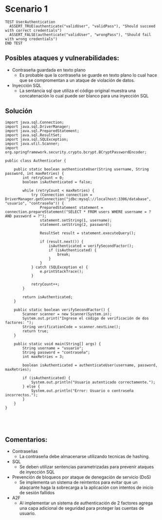 # Scenario 1
```
TEST UserAuthentication
  ASSERT_TRUE(authenticate("validUser", "validPass"), "Should succeed with correct credentials")
  ASSERT_FALSE(authenticate("validUser", "wrongPass"), "Should fail with wrong credentials")
END TEST

```

## Posibles ataques y vulnerabilidades:

* Contraseña guardada en texto plano
    * Es probable que la contraseña se guarde en texto plano lo cual hace que se compromentan a un ataque de violación de datos.
* Inyección SQL
    * La sentancia sql que utiliza el código original muestra una concatenación lo cual puede ser blanco para una inyección SQL


## Solución

```
import java.sql.Connection;
import java.sql.DriverManager;
import java.sql.PreparedStatement;
import java.sql.ResultSet;
import java.sql.SQLException;
import java.util.Scanner; 
import org.springframework.security.crypto.bcrypt.BCryptPasswordEncoder;

public class Authenticator {
    
    public static boolean authenticateUser(String username, String password, int maxRetries) {
        int retryCount = 0;
        boolean isAuthenticated = false;
        
        while (retryCount < maxRetries) {
            try (Connection connection = DriverManager.getConnection("jdbc:mysql://localhost:3306/database", "usuario", "contraseña")) {
                PreparedStatement statement = connection.prepareStatement("SELECT * FROM users WHERE username = ? AND password = ?");
                statement.setString(1, username);
                statement.setString(2, password);
                
                ResultSet result = statement.executeQuery();
                
                if (result.next()) {
                    isAuthenticated = verifySecondFactor();
                    if (isAuthenticated) {
                        break; 
                    }
                }
            } catch (SQLException e) {
                e.printStackTrace();
            }
            
            retryCount++;
        }
        
        return isAuthenticated;
    }
    
    public static boolean verifySecondFactor() {
        Scanner scanner = new Scanner(System.in);
        System.out.print("Ingrese el código de verificación de dos factores: ");
        String verificationCode = scanner.nextLine(); 
        return true; 
    }

    public static void main(String[] args) {
        String username = "usuario";
        String password = "contraseña";
        int maxRetries = 3;
        
        boolean isAuthenticated = authenticateUser(username, password, maxRetries);
        
        if (isAuthenticated) {
            System.out.println("Usuario autenticado correctamente.");
        } else {
            System.out.println("Error: Usuario o contraseña incorrectos.");
        }
    }
}





```

## Comentarios:

* Contraseñas
    * La contraseña debe almacenarse utilizando tecnicas de hashing.
* SQL
    * Se deben utilizar sentencias parametrizadas para prevenir ataques de inyección SQL
* Prevención de bloqueos por ataque de denegación de servicio (DoS)
    * Se implementa un sistema de reintentos para evitar que un ataqcante haga la sobrecarga a la aplicación con intentos de inicio de sesión fallidos
* A2F
    * Al implementar un sistema de authenticación de 2 factores agrega una capa adicional de seguridad para proteger las cuentas de usuario.
